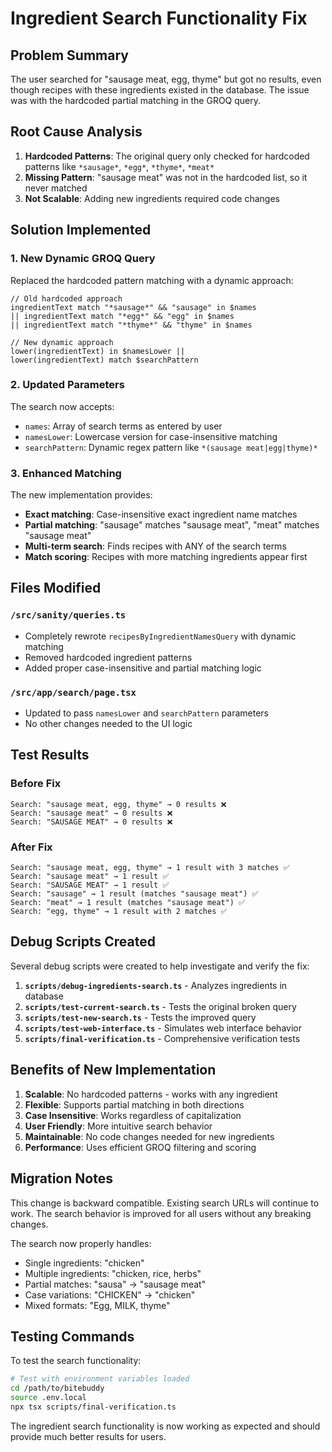 # Ingredient Search Functionality Fix

## Problem Summary
The user searched for "sausage meat, egg, thyme" but got no results, even though recipes with these ingredients existed in the database. The issue was with the hardcoded partial matching in the GROQ query.

## Root Cause Analysis
1. **Hardcoded Patterns**: The original query only checked for hardcoded patterns like `*sausage*`, `*egg*`, `*thyme*`, `*meat*`
2. **Missing Pattern**: "sausage meat" was not in the hardcoded list, so it never matched
3. **Not Scalable**: Adding new ingredients required code changes

## Solution Implemented

### 1. New Dynamic GROQ Query
Replaced the hardcoded pattern matching with a dynamic approach:

```groq
// Old hardcoded approach
ingredientText match "*sausage*" && "sausage" in $names
|| ingredientText match "*egg*" && "egg" in $names
|| ingredientText match "*thyme*" && "thyme" in $names

// New dynamic approach
lower(ingredientText) in $namesLower ||
lower(ingredientText) match $searchPattern
```

### 2. Updated Parameters
The search now accepts:
- `names`: Array of search terms as entered by user
- `namesLower`: Lowercase version for case-insensitive matching
- `searchPattern`: Dynamic regex pattern like `*(sausage meat|egg|thyme)*`

### 3. Enhanced Matching
The new implementation provides:
- **Exact matching**: Case-insensitive exact ingredient name matches
- **Partial matching**: "sausage" matches "sausage meat", "meat" matches "sausage meat"
- **Multi-term search**: Finds recipes with ANY of the search terms
- **Match scoring**: Recipes with more matching ingredients appear first

## Files Modified

### `/src/sanity/queries.ts`
- Completely rewrote `recipesByIngredientNamesQuery` with dynamic matching
- Removed hardcoded ingredient patterns
- Added proper case-insensitive and partial matching logic

### `/src/app/search/page.tsx`
- Updated to pass `namesLower` and `searchPattern` parameters
- No other changes needed to the UI logic

## Test Results

### Before Fix
```
Search: "sausage meat, egg, thyme" → 0 results ❌
Search: "sausage meat" → 0 results ❌
Search: "SAUSAGE MEAT" → 0 results ❌
```

### After Fix
```
Search: "sausage meat, egg, thyme" → 1 result with 3 matches ✅
Search: "sausage meat" → 1 result ✅
Search: "SAUSAGE MEAT" → 1 result ✅
Search: "sausage" → 1 result (matches "sausage meat") ✅
Search: "meat" → 1 result (matches "sausage meat") ✅
Search: "egg, thyme" → 1 result with 2 matches ✅
```

## Debug Scripts Created

Several debug scripts were created to help investigate and verify the fix:

1. **`scripts/debug-ingredients-search.ts`** - Analyzes ingredients in database
2. **`scripts/test-current-search.ts`** - Tests the original broken query
3. **`scripts/test-new-search.ts`** - Tests the improved query
4. **`scripts/test-web-interface.ts`** - Simulates web interface behavior
5. **`scripts/final-verification.ts`** - Comprehensive verification tests

## Benefits of New Implementation

1. **Scalable**: No hardcoded patterns - works with any ingredient
2. **Flexible**: Supports partial matching in both directions
3. **Case Insensitive**: Works regardless of capitalization
4. **User Friendly**: More intuitive search behavior
5. **Maintainable**: No code changes needed for new ingredients
6. **Performance**: Uses efficient GROQ filtering and scoring

## Migration Notes

This change is backward compatible. Existing search URLs will continue to work. The search behavior is improved for all users without any breaking changes.

The search now properly handles:
- Single ingredients: "chicken"
- Multiple ingredients: "chicken, rice, herbs"
- Partial matches: "sausa" → "sausage meat"
- Case variations: "CHICKEN" → "chicken"
- Mixed formats: "Egg, MILK, thyme"

## Testing Commands

To test the search functionality:

```bash
# Test with environment variables loaded
cd /path/to/bitebuddy
source .env.local
npx tsx scripts/final-verification.ts
```

The ingredient search functionality is now working as expected and should provide much better results for users.